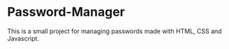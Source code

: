 # Password-Manager
This is a small project for managing passwords made with HTML, CSS and Javascript.
